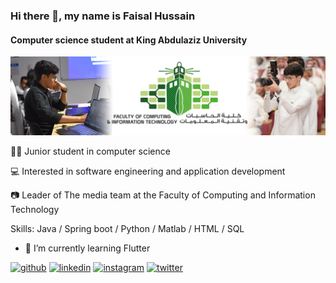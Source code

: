 ### Hi there 👋, my name is Faisal Hussain
#### Computer science student at King Abdulaziz University 
![Computer science student at King Abdulaziz University ](https://github.com/FaisalPXL/FaisalPXL/blob/main/linked%20in%20header2.png)

👨‍💻 Junior student in computer science 

💻 Interested in software engineering and application development

📷 Leader of The media team at the Faculty of Computing and Information Technology


Skills: Java / Spring boot / Python / Matlab / HTML / SQL


- 🌱 I’m currently learning Flutter 


[<img src='https://cdn.jsdelivr.net/npm/simple-icons@3.0.1/icons/github.svg' alt='github' height='40'>](https://github.com/FaisalPXL)  [<img src='https://cdn.jsdelivr.net/npm/simple-icons@3.0.1/icons/linkedin.svg' alt='linkedin' height='40'>](https://www.linkedin.com/in/www.linkedin.com/in/faisal-al-ragheeb-5b423b1b0/)  [<img src='https://cdn.jsdelivr.net/npm/simple-icons@3.0.1/icons/instagram.svg' alt='instagram' height='40'>](https://www.instagram.com/FaisalPXL/)  [<img src='https://cdn.jsdelivr.net/npm/simple-icons@3.0.1/icons/twitter.svg' alt='twitter' height='40'>](https://twitter.com/FaisalPXL)  





